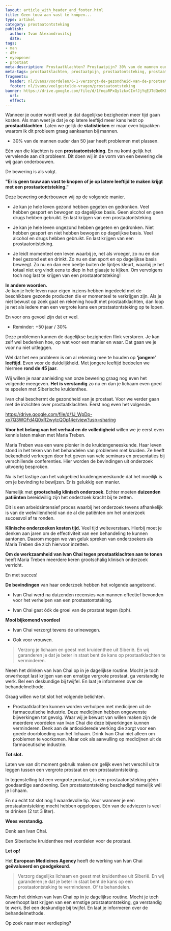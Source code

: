 ```yaml
---
layout: article_with_header_and_footer.html
title: Geen touw aan vast te knopen...
type: artikel
category: prostaatontsteking
publish:
  author: Ivan Alexandrovitsj
  date:
tags:
- man
- 45+
- eyeopener
- prostaat
meta-description: Prostaatklachten? Prostaatpijn? 30% van de mannen ouder dan 50 jaar heeft problemen met plassen. Benieuwd naar de inzichten? Lees nu het artikel over een prostaatontsteking.
meta-tags: prostaatklachten, prostaatpijn, prostaatontsteking, prostaat vergroot, ontsteking prostaat symptomen, ontsteking prostaat, maria treben, klinisch onderzoek
fragments:
  header: nl/ivans/voordelen/6-1-verzorgt-de-gezondheid-van-de-prostaat
  footer: nl/ivans/veelgestelde-vragen/prostaatontsteking
banner: https://drive.google.com/file/d/1fnqaRPxQylzkxCImfJjYqEJTdQe0KBVs/view?usp=sharing
  url: 
  effect: 
---
```

Wanneer je ouder wordt weet je dat dagelijkse bezigheden meer tijd gaan kosten. Als man weet je dat je op latere leeftijd meer kans hebt op **prostaatklachten**. Laten we gelijk de **statistieken** er maar even bijpakken waarom ik dit probleem graag aankaarten bij mannen. 

* 30% van de mannen ouder dan 50 jaar heeft problemen met plassen. 

Eén van die klachten is een **prostaatontsteking**. En nu komt gelijk het vervelende aan dit probleem. Dit doen wij in de vorm van een bewering die wij gaan onderbouwen. 

De bewering is als volgt.

**"Er is geen touw aan vast te knopen of je op latere leeftijd te maken krijgt met een prostaatontsteking."**

Deze bewering onderbouwen wij op de volgende manier. 

* Je kan je hele leven gezond hebben gegeten en gedronken. Veel hebben gesport en bewogen op dagelijkse basis. Geen alcohol en geen drugs hebben gebruikt. En last krijgen van een prostaatontsteking.

* Je kan je hele leven ongezond hebben gegeten en gedronken. Niet hebben gesport en niet hebben bewogen op dagelijkse basis. Veel alcohol en drugs hebben gebruikt. En last krijgen van een prostaatontsteking.

* Je leidt momenteel een leven waarbij je, net als vroeger, zo nu en dan heel gezond eet en drinkt. Zo nu en dan sport en op dagelijkse basis beweegt. Zo nu en dan een beetje buiten de lijntjes kleurt, waarbij je het totaal niet erg vindt eens te diep in het glaasje te kijken. Om vervolgens toch nog last te krijgen van een prostaatontsteking! 

**In andere woorden.** <br>
Je kan je hele leven naar eigen inziens hebben ingedeeld met de beschikbare gezonde producten die er momenteel te verkrijgen zijn. Als je niet bewust op zoek gaat en rekening houdt met prostaatklachten, dan loop je net als iedere man een vergrote kans een prostaatontsteking op te lopen. 

En voor ons gevoel zijn dat er veel.  

* Reminder: +50 jaar / 30%

Deze problemen kunnen de dagelijkse bezigheden flink verstoren. Je kan zelf wel bedenken hoe, op wat voor een manier en waar. Dat gaan we je voor nu niet uitleggen. 

Wel dat het een probleem is om al rekening mee te houden op **‘jongere’ leeftijd**. Even voor de duidelijkheid. Met jongere leeftijd bedoelen we hiermee **rond de 45 jaar**.

Wij willen je naar aanleiding van onze bewering graag nog even het volgende meegeven. **Het is verstandig** zo nu en dan je lichaam even goed te spoelen met Siberische kruidenthee. 

Ivan chai beschermt de gezondheid van je prostaat. Voor we verder gaan met de inzichten over prostaatklachten. Eerst nog even het volgende.

https://drive.google.com/file/d/1J_WpDp-xx7Q3WOFd4Q0xR2wytcQOp14e/view?usp=sharing

**Voor het belang van het verhaal en de volledigheid** willen we je eerst even kennis laten maken met Maria Treben.

Maria Treben was een ware pionier in de kruidengeneeskunde. Haar leven stond in het teken van het behandelen van problemen met kruiden. Ze heeft bekendheid verkregen door het geven van vele seminars en presentaties bij verschillende conferenties. Hier worden de bevindingen uit onderzoek uitvoerig besproken.

Nu is het lastige aan het vakgebied kruidengeneeskunde dat het moeilijk is om je bevinding te bewijzen. Er is gelukkig een manier.

Namelijk met **grootschalig klinisch onderzoek**. Echter moeten **duizenden patiënten** bereidwillig zijn het onderzoek kracht bij te zetten. 

Dit is een arbeidsintensief proces waarbij het onderzoek tevens afhankelijk is van de welwillendheid van de al die patiënten om het onderzoek succesvol af te ronden.

**Klinische onderzoeken kosten tijd.** Veel tijd welteverstaan. Hierbij moet je denken aan jaren om de effectiviteit van een behandeling te kunnen aantonen. Daarom mogen we van geluk spreken van onderzoekers als Maria Treben die zich hiervoor inzetten.

**Om de werkzaamheid van Ivan Chai tegen prostaatklachten aan te tonen** heeft Maria Treben meerdere keren grootschalig klinisch onderzoek verricht.

En met succes!

**De bevindingen** van haar onderzoek hebben het volgende aangetoond.
* Ivan Chai werd na duizenden recensies van mannen effectief bevonden voor het verhelpen van een prostaatontsteking.

* Ivan Chai gaat óók de groei van de prostaat tegen (bph).

**Mooi bijkomend voordeel**
* Ivan Chai verzorgt tevens de urinewegen.

* Ook voor vrouwen.

> Verzorg je lichaam en geest met kruidenthee uit Siberië. En wij garanderen je dat je beter in staat bent de kans op prostaatklachten te verminderen.

Neem het drinken van Ivan Chai op in je dagelijkse routine. Mocht je toch onverhoopt last krijgen van een ernstige vergrote prostaat, ga verstandig te werk. Bel een deskundige bij twijfel. En laat je informeren over de behandelmethode.

Graag willen we tot slot het volgende belichten.
* Prostaatklachten kunnen worden verholpen met medicijnen uit de farmaceutische industrie. Deze medicijnen hebben ongewenste bijwerkingen tot gevolg. Waar wij je bewust van willen maken zijn de meerdere voordelen van Ivan Chai die deze bijwerkingen kunnen verminderen. Denk aan de antioxiderede werking die zorgt voor een goede doorbloeding van het lichaam. Drink Ivan Chai niet alleen om problemen te voorkomen. Maar ook als aanvulling op medicijnen uit de farmaceutische industrie.

**Tot slot.**

Laten we van dit moment gebruik maken om gelijk even het verschil uit te leggen tussen een vergrote prostaat en een prostaatontsteking. 

In tegenstelling tot een vergrote prostaat, is een prostaatontsteking géén goedaardige aandoening. Een prostaatontsteking beschadigd namelijk wél je lichaam. 

En nu echt tot slot nog 1 waardevolle tip. Voor wanneer je een prostaatontsteking mocht hebben opgelopen. Eén van de adviezen is veel te drinken (2 tot 3 liter). 

**Wees verstandig.**

Denk aan Ivan Chai. 

Een Siberische kruidenthee met voordelen voor de prostaat. 

**Let op!**

Het **European Medicines Agency** heeft de werking van Ivan Chai **geëvalueerd en goedgekeurd**.

> Verzorg dagelijks lichaam en geest met kruidenthee uit Siberië. En wij garanderen je dat je beter in staat bent de kans op een prostaatontsteking te verminderen. Of te behandelen.

Neem het drinken van Ivan Chai op in je dagelijkse routine. Mocht je toch onverhoopt last krijgen van een ernstige prostaatontsteking, ga verstandig te werk. Bel een deskundige bij twijfel. En laat je informeren over de behandelmethode.

Op zoek naar meer verdieping?
